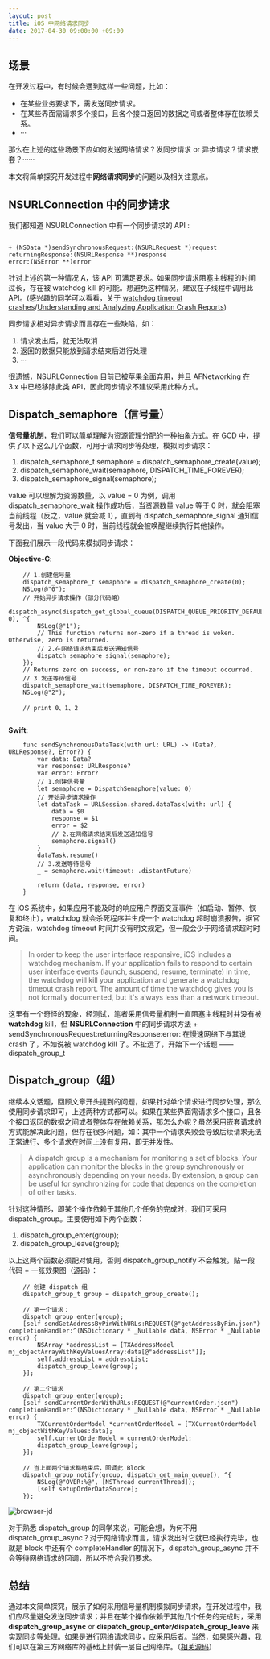 ```yaml
---
layout: post
title: iOS 中网络请求同步
date: 2017-04-30 09:00:00 +09:00
---
```


## 场景

在开发过程中，有时候会遇到这样一些问题，比如：

* 在某些业务要求下，需发送同步请求。
* 在某些界面需请求多个接口，且各个接口返回的数据之间或者整体存在依赖关系。
* ···

那么在上述的这些场景下应如何发送网络请求？发同步请求 or 异步请求？请求嵌套？······

本文将简单探究开发过程中**网络请求同步**的问题以及相关注意点。

## NSURLConnection 中的同步请求

我们都知道 NSURLConnection 中有一个同步请求的 API :

```

+ (NSData *)sendSynchronousRequest:(NSURLRequest *)request
returningResponse:(NSURLResponse **)response
error:(NSError **)error

```

针对上述的第一种情况 A，该 API 可满足要求。如果同步请求阻塞主线程的时间过长，存在被 watchdog kill 的可能。想避免这种情况，建议在子线程中调用此 API。(感兴趣的同学可以看看，关于 [watchdog timeout crashes](https://developer.apple.com/library/content/qa/qa1693/_index.html)/[Understanding and Analyzing Application Crash Reports](https://developer.apple.com/library/content/technotes/tn2151/_index.html))

同步请求相对异步请求而言存在一些缺陷，如：

1. 请求发出后，就无法取消
2. 返回的数据只能放到请求结束后进行处理
3. ···

很遗憾，NSURLConnection 目前已被苹果全面弃用，并且 AFNetworking 在 3.x 中已经移除此类 API，因此同步请求不建议采用此种方式。

## Dispatch_semaphore（信号量）

**信号量机制**，我们可以简单理解为资源管理分配的一种抽象方式。在 GCD 中，提供了以下这么几个函数，可用于请求同步等处理，模拟同步请求：

1. dispatch_semaphore_t semaphore = dispatch_semaphore_create(value);
2. dispatch_semaphore_wait(semaphore, DISPATCH_TIME_FOREVER);
3. dispatch_semaphore_signal(semaphore);

value 可以理解为资源数量，以 value = 0 为例，调用 dispatch_semaphore_wait 操作成功后，当资源数量 value 等于 0 时，就会阻塞当前线程（反之，value 就会减 1），直到有 dispatch_semaphore_signal 通知信号发出，当 value 大于 0 时，当前线程就会被唤醒继续执行其他操作。

下面我们展示一段代码来模拟同步请求：

**Objective-C**:

```
    // 1.创建信号量
    dispatch_semaphore_t semaphore = dispatch_semaphore_create(0);
    NSLog(@"0");
    // 开始异步请求操作（部分代码略）
    dispatch_async(dispatch_get_global_queue(DISPATCH_QUEUE_PRIORITY_DEFAULT, 0), ^{
        NSLog(@"1");
        // This function returns non-zero if a thread is woken. Otherwise, zero is returned.
        // 2.在网络请求结束后发送通知信号
        dispatch_semaphore_signal(semaphore);
    });
    // Returns zero on success, or non-zero if the timeout occurred.
    // 3.发送等待信号
    dispatch_semaphore_wait(semaphore, DISPATCH_TIME_FOREVER);
    NSLog(@"2");

    // print 0、1、2
    
```

**Swift**:

```
    func sendSynchronousDataTask(with url: URL) -> (Data?, URLResponse?, Error?) {
        var data: Data?
        var response: URLResponse?
        var error: Error?
        // 1.创建信号量
        let semaphore = DispatchSemaphore(value: 0)
        // 开始异步请求操作
        let dataTask = URLSession.shared.dataTask(with: url) {
            data = $0
            response = $1
            error = $2
            // 2.在网络请求结束后发送通知信号
            semaphore.signal()
        }
        dataTask.resume()
        // 3.发送等待信号
        _ = semaphore.wait(timeout: .distantFuture)
        
        return (data, response, error)
    }

```

在 iOS 系统中，如果应用不能及时的响应用户界面交互事件（如启动、暂停、恢复和终止），watchdog 就会杀死程序并生成一个 watchdog 超时崩溃报告，据官方说法，watchdog timeout 时间并没有明文规定，但一般会少于网络请求超时时间。

> In order to keep the user interface responsive, iOS includes a watchdog mechanism. If your application fails to respond to certain user interface events (launch, suspend, resume, terminate) in time, the watchdog will kill your application and generate a watchdog timeout crash report. The amount of time the watchdog gives you is not formally documented, but it's always less than a network timeout.

这里有一个奇怪的现象，经测试，笔者采用信号量机制一直阻塞主线程时并没有被 **watchdog** kill，但 **NSURLConnection** 中的同步请求方法 + sendSynchronousRequest:returningResponse:error: 在慢速网络下与其说 crash 了，不如说被 watchdog kill 了。不扯远了，开始下一个话题 —— dispatch_group_t

## Dispatch_group（组）

继续本文话题，回顾文章开头提到的问题，如果针对单个请求进行同步处理，那么使用同步请求即可，上述两种方式都可以。如果在某些界面需请求多个接口，且各个接口返回的数据之间或者整体存在依赖关系，那怎么办呢？虽然采用嵌套请求的方式能解决此问题，但存在很多问题，如：其中一个请求失败会导致后续请求无法正常进行、多个请求在时间上没有复用，即无并发性。

> A dispatch group is a mechanism for monitoring a set of blocks. Your application can monitor the blocks in the group synchronously or asynchronously depending on your needs. By extension, a group can be useful for synchronizing for code that depends on the completion of other tasks.

针对这种情形，即某个操作依赖于其他几个任务的完成时，我们可采用 dispatch_group。主要使用如下两个函数：

1. dispatch_group_enter(group);
2. dispatch_group_leave(group);

以上这两个函数必须配对使用，否则 dispatch_group_notify 不会触发。贴一段代码 + 一张效果图（[源码](https://github.com/tingxins/TXBrowser)）：

```
    // 创建 dispatch 组
    dispatch_group_t group = dispatch_group_create();
    
    // 第一个请求：
    dispatch_group_enter(group);
    [self sendGetAddressByPinWithURLs:REQUEST(@"getAddressByPin.json") completionHandler:^(NSDictionary * _Nullable data, NSError * _Nullable error) {
        NSArray *addressList = [TXAddressModel mj_objectArrayWithKeyValuesArray:data[@"addressList"]];
        self.addressList = addressList;
        dispatch_group_leave(group);
    }];
    
    // 第二个请求
    dispatch_group_enter(group);
    [self sendCurrentOrderWithURLs:REQUEST(@"currentOrder.json") completionHandler:^(NSDictionary * _Nullable data, NSError * _Nullable error) {
        TXCurrentOrderModel *currentOrderModel = [TXCurrentOrderModel mj_objectWithKeyValues:data];
        self.currentOrderModel = currentOrderModel;
        dispatch_group_leave(group);
    }];
    
    // 当上面两个请求都结束后，回调此 Block
    dispatch_group_notify(group, dispatch_get_main_queue(), ^{
        NSLog(@"OVER:%@", [NSThread currentThread]);
        [self setupOrderDataSource];
    });

```

![browser-jd](http://image.tingxins.cn/Blog/browser-jd.png)

对于熟悉 dispatch_group 的同学来说，可能会想，为何不用 dispatch_group_async？对于网络请求而言，请求发出时它就已经执行完毕，也就是 block 中还有个 completeHandler 的情况下，dispatch_group_async 并不会等待网络请求的回调，所以不符合我们要求。

## 总结

通过本文简单探究，展示了如何采用信号量机制模拟同步请求，在开发过程中，我们应尽量避免发送同步请求；并且在某个操作依赖于其他几个任务的完成时，采用 **dispatch_group_async** or **dispatch_group_enter/dispatch_group_leave** 来实现同步等处理。如果是进行网络请求同步，应采用后者。当然，如果感兴趣，我们可以在第三方网络库的基础上封装一层自己网络库。（[相关源码](https://github.com/tingxins/TXBrowser)）







